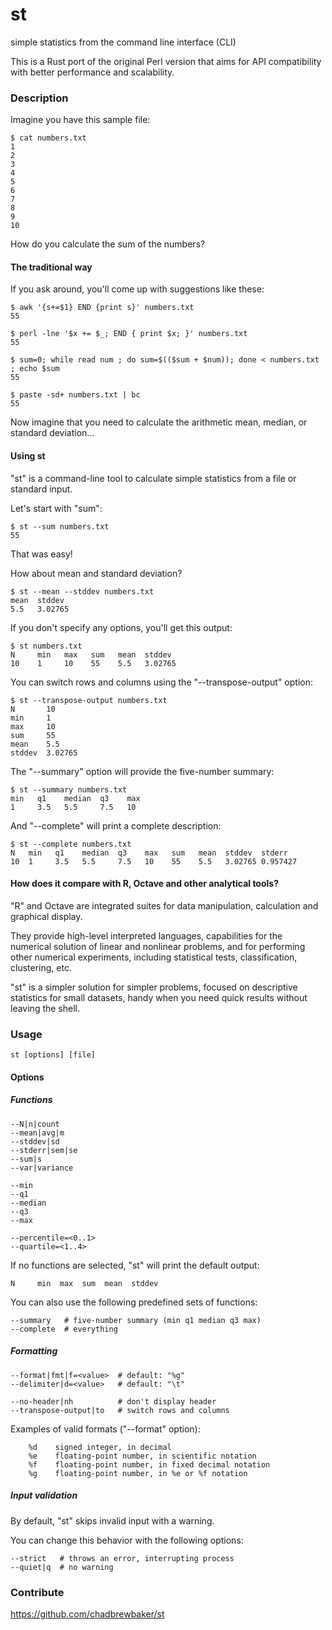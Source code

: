 st
==

simple statistics from the command line interface (CLI)

This is a Rust port of the original Perl version that aims for API compatibility with better performance and scalability.

### Description

Imagine you have this sample file:

    $ cat numbers.txt
    1
    2
    3
    4
    5
    6
    7
    8
    9
    10

How do you calculate the sum of the numbers?

#### The traditional way

If you ask around, you'll come up with suggestions like these:

    $ awk '{s+=$1} END {print s}' numbers.txt
    55

    $ perl -lne '$x += $_; END { print $x; }' numbers.txt
    55

    $ sum=0; while read num ; do sum=$(($sum + $num)); done < numbers.txt ; echo $sum
    55

    $ paste -sd+ numbers.txt | bc
    55

Now imagine that you need to calculate the arithmetic mean, median,
or standard deviation...


#### Using st

"st" is a command-line tool to calculate simple statistics from a
file or standard input.

Let's start with "sum":

    $ st --sum numbers.txt
    55

That was easy!

How about mean and standard deviation?

    $ st --mean --stddev numbers.txt
    mean  stddev
    5.5   3.02765

If you don't specify any options, you'll get this output:

    $ st numbers.txt
    N     min   max   sum   mean  stddev
    10    1     10    55    5.5   3.02765

You can switch rows and columns using the "--transpose-output" option:

    $ st --transpose-output numbers.txt
    N       10
    min     1
    max     10
    sum     55
    mean    5.5
    stddev  3.02765

The "--summary" option will provide the five-number summary:

    $ st --summary numbers.txt
    min   q1    median  q3    max
    1     3.5   5.5     7.5   10

And "--complete" will print a complete description:

    $ st --complete numbers.txt
    N   min   q1    median  q3    max   sum   mean  stddev  stderr
    10  1     3.5   5.5     7.5   10    55    5.5   3.02765 0.957427

#### How does it compare with R, Octave and other analytical tools?

"R" and Octave are integrated suites for data manipulation, calculation
and graphical display.

They provide high-level interpreted languages, capabilities for the
numerical solution of linear and nonlinear problems, and for
performing other numerical experiments, including statistical tests,
classification, clustering, etc.

"st" is a simpler solution for simpler problems, focused on descriptive
statistics for small datasets, handy when you need quick results
without leaving the shell.


### Usage

    st [options] [file]

#### Options

##### Functions

    --N|n|count
    --mean|avg|m
    --stddev|sd
    --stderr|sem|se
    --sum|s
    --var|variance

    --min
    --q1
    --median
    --q3
    --max

    --percentile=<0..1>
    --quartile=<1..4>

If no functions are selected, "st" will print the default output:

    N     min  max  sum  mean  stddev

You can also use the following predefined sets of functions:

    --summary   # five-number summary (min q1 median q3 max)
    --complete  # everything

##### Formatting

    --format|fmt|f=<value>  # default: "%g"
    --delimiter|d=<value>   # default: "\t"

    --no-header|nh          # don't display header
    --transpose-output|to   # switch rows and columns

Examples of valid formats ("--format" option):

        %d    signed integer, in decimal
        %e    floating-point number, in scientific notation
        %f    floating-point number, in fixed decimal notation
        %g    floating-point number, in %e or %f notation

##### Input validation

By default, "st" skips invalid input with a warning.

You can change this behavior with the following options:

    --strict   # throws an error, interrupting process
    --quiet|q  # no warning

### Contribute

https://github.com/chadbrewbaker/st
